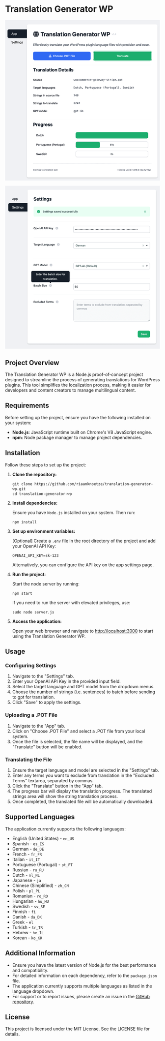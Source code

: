 
# Translation Generator WP

![Translation Generator WP](translation-generator-wp.png)

![Translation Generator WP - Settings](translation-generator-settings.png) 

## Project Overview

The Translation Generator WP is a Node.js proof-of-concept project designed to streamline the process of generating translations for WordPress plugins. This tool simplifies the localization process, making it easier for developers and content creators to manage multilingual content.

## Requirements

Before setting up the project, ensure you have the following installed on your system:

- **Node.js**: JavaScript runtime built on Chrome's V8 JavaScript engine.
- **npm**: Node package manager to manage project dependencies.

## Installation

Follow these steps to set up the project:

1. **Clone the repository:**

   ```
   git clone https://github.com/riaanknoetze/translation-generator-wp.git
   cd translation-generator-wp
   ```

2. **Install dependencies:**

   Ensure you have `Node.js` installed on your system. Then run:

   ```
   npm install
   ```

3. **Set up environment variables:**

   [Optional] Create a `.env` file in the root directory of the project and add your OpenAI API Key:

   ```
   OPENAI_API_KEY=sk-123
   ```

   Alternatively, you can configure the API key on the app settings page.

4. **Run the project:**

   Start the node server by running:

   ```
   npm start
   ```

   If you need to run the server with elevated privileges, use:

   ```
   sudo node server.js
   ```

5. **Access the application:**

   Open your web browser and navigate to [http://localhost:3000](http://localhost:3000) to start using the Translation Generator WP.

## Usage

### Configuring Settings

1. Navigate to the "Settings" tab.
2. Enter your OpenAI API Key in the provided input field.
3. Select the target language and GPT model from the dropdown menus.
4. Choose the number of strings (i.e. sentences) to batch before sending to gpt for translation.
4. Click "Save" to apply the settings.

### Uploading a .POT File

1. Navigate to the "App" tab.
2. Click on "Choose .POT File" and select a .POT file from your local system.
3. Once the file is selected, the file name will be displayed, and the "Translate" button will be enabled.

### Translating the File

1. Ensure the target language and model are selected in the "Settings" tab.
2. Enter any terms you want to exclude from translation in the "Excluded Terms" textarea, separated by commas.
3. Click the "Translate" button in the "App" tab.
4. The progress bar will display the translation progress. The translated strings area will show the string translation process.
5. Once completed, the translated file will be automatically downloaded.

## Supported Languages

The application currently supports the following languages:

- English (United States) - `en_US`
- Spanish - `es_ES`
- German - `de_DE`
- French - `fr_FR`
- Italian - `it_IT`
- Portuguese (Portugal) - `pt_PT`
- Russian - `ru_RU`
- Dutch - `nl_NL`
- Japanese - `ja`
- Chinese (Simplified) - `zh_CN`
- Polish - `pl_PL`
- Romanian - `ro_RO`
- Hungarian - `hu_HU`
- Swedish - `sv_SE`
- Finnish - `fi`
- Danish - `da_DK`
- Greek - `el`
- Turkish - `tr_TR`
- Hebrew - `he_IL`
- Korean - `ko_KR`

## Additional Information

* Ensure you have the latest version of Node.js for the best performance and compatibility.
* For detailed information on each dependency, refer to the `package.json` file.
* The application currently supports multiple languages as listed in the language dropdown.
* For support or to report issues, please create an issue in the [GitHub repository](https://github.com/yourusername/translation-generator-wp/issues).

## License

This project is licensed under the MIT License. See the LICENSE file for details.
